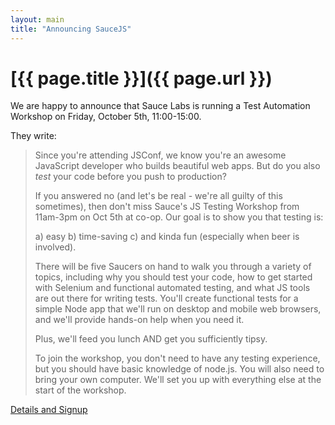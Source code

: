 ```yaml
---
layout: main
title: "Announcing SauceJS"
---
```


# [{{ page.title }}]({{ page.url }})

We are happy to announce that Sauce Labs is running a Test Automation Workshop on Friday, October 5th, 11:00-15:00.

They write:

> Since you're attending JSConf, we know you're an awesome JavaScript developer who builds beautiful web apps. But do you also *test* your code before you push to production? 
> 
> If you answered no (and let's be real - we're all guilty of this sometimes), then don't miss Sauce's JS Testing Workshop from 11am-3pm on Oct 5th at co-op. Our goal is to show you that testing is:
> 
> a) easy
> b) time-saving
> c) and kinda fun (especially when beer is involved).
> 
> There will be five Saucers on hand to walk you through a variety of topics, including why you should test your code, how to get started with Selenium and functional automated testing, and what JS tools are out there for writing tests. You'll create functional tests for a simple Node app that we'll run on desktop and mobile web browsers, and we'll provide hands-on help when you need it.
> 
> Plus, we'll feed you lunch AND get you sufficiently tipsy.
> 
> To join the workshop, you don't need to have any testing experience, but you should have basic knowledge of node.js. You will also need to bring your own computer. We'll set you up with everything else at the start of the workshop. 

[Details and Signup](http://enyobootcampberlin.eventbrite.com)